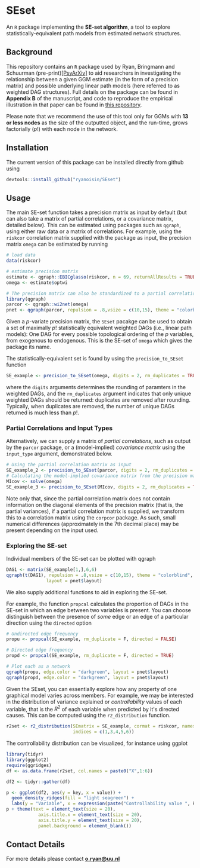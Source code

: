 
# SEset
An `R` package implementing the **SE-set algorithm**, a tool to explore statistically-equivalent path models from estimated network structures.

## Background
This repository contains an `R` package used by Ryan, Bringmann and Schuurman (pre-print)[[PsyArXiv]](https://psyarxiv.com/ryg69/) to aid researchers in 
investigating the relationship between a given GGM estimate (in the form of a precision matrix) and possible underlying linear path models 
(here referred to as weighted DAG structures). Full details on the package can be found in **Appendix B** of the manuscript, and code to reproduce the empirical illustration in that paper can be found in [this repository](https://github.com/ryanoisin/CausalHypotheses).

Please note that we recommend the use of this tool only for GGMs with **13 or less nodes** as the size of the outputted object, and the run-time, grows factorially ($p!$) with each node in the network.

## Installation
The current version of this package can be installed directly from github using
```r
devtools::install_github("ryanoisin/SEset")
```

## Usage
The main SE-set function takes a precision matrix as input by default (but can also take a matrix of partial correlations, or a covariance matrix, detailed below). This can be estimated using packages such as `qgraph`, using either raw data or a matrix of correlations. For example, using the `riskcor` correlation matrix supplied with the package as input, the precision matrix `omega` can be estimated by running
```r
# load data
data(riskcor)

# estimate precision matrix
estimate <- qgraph::EBICglasso(riskcor, n = 69, returnAllResults = TRUE)
omega <- estimate$optwi

# The precision matrix can also be standardized to a partial correlation matrix, and plotted as a network
library(qgraph)
parcor <- qgraph::wi2net(omega)
pnet <- qgraph(parcor, repulsion = .8,vsize = c(10,15), theme = "colorblind", fade = F)
```

Given a $p$-variate precision matrix, the `SEset` pacakge can be used to obtain a set of maximally $p!$ statistically equivalent weighted DAGs (i.e., linear path models): One DAG for every possible topological ordering of the $p$ variables, from exogenous to endogenous. This is the SE-set of `omega` which gives the package its name.

The statistically-equivalent set is found by using the `precision_to_SEset` function

```r
SE_example <- precision_to_SEset(omega, digits = 2, rm_duplicates = TRUE)

```
where the `digits` arguments determines the rounding of paramters in the weighted DAGs, and the `rm_duplicates` argument indicates that only unique weighted DAGs should be returned: duplicates are removed after rounding. Typically, when duplicates are removed, the number of unique DAGs returned is much less than $p!$.

### Partial Correlations and Input Types
Alternatively, we can supply a matrix of *partial correlations*, such as output by the `parcor` package, or a (model-implied) *covariance matrix* using the `input_type` argument, demonstrated below.

```r
# Using the partial correlation matrix as input
SE_example_2 <- precision_to_SEset(parcor, digits = 2, rm_duplicates = TRUE, input_type = "parcor")
# Calculating the model-implied covariance matrix from the precision matrix
MIcov <- solve(omega)
SE_example_3 <- precision_to_SEset(MIcov, digits = 2, rm_duplicates = TRUE, input_type = "MIcov")

```
Note only that, since the partial correlation matrix does not contain information on the diagonal elements of the precision matrix (that is, the partial variances), if a partial correlation matrix is supplied, we transform this to a correlation matrix using the `corpcor` package. As such, small numerical differences (approximately in the 7th decimal place) may be present depending on the input used. 


### Exploring the SE-set

Individual members of the SE-set can be plotted with qgraph

```r
DAG1 <- matrix(SE_example[1,],6,6)
qgraph(t(DAG1), repulsion = .8,vsize = c(10,15), theme = "colorblind", fade = F,
               layout = pnet$layout)

```
We also supply additional functions to aid in exploring the SE-set. 

For example, the function `propcal` calculates the proportion of DAGs in the SE-set in which an edge between two variables is present. You can choose distinguish between the presence of *some* edge or an edge of a particular direction using the `directed` option

```r
# Undirected edge frequency 
propu <- propcal(SE_example, rm_duplicate = F, directed = FALSE)

# Directed edge frequency
propd <- propcal(SE_example, rm_duplicate = F, directed = TRUE)

# Plot each as a network
qgraph(propu, edge.color = "darkgreen", layout = pnet$layout)
qgraph(propd, edge.color = "darkgreen", layout = pnet$layout)
```

Given the SEset, you can essentially explore how any property of one graphical model varies across members. For example, we may be interested in the distribution of variance explained or *controllability* values of each variable, that is the $R^2$ of each variable when predicted by it's directed causes. This can be computed using the `r2_distribution` function.

```r
r2set <- r2_distribution(SEmatrix = SE_example, cormat = riskcor, names = NULL,
                         indices = c(1,3,4,5,6))
```

The controllability distribution can be visualized, for instance using ggplot
```r 
library(tidyr)
library(ggplot2)
require(ggridges)
df <- as.data.frame(r2set, col.names = paste0("X",1:6))

df2 <- tidyr::gather(df)

p <- ggplot(df2, aes(y = key, x = value)) + 
  geom_density_ridges(fill = "light seagreen") + 
  labs(y = "Variable", x = expression(paste("Controllability value ", R^2)))
p + theme(text = element_text(size = 20), 
            axis.title.x = element_text(size = 20),
            axis.title.y = element_text(size = 20), 
            panel.background = element_blank())


```

## Contact Details

For more details please contact **o.ryan@uu.nl**
